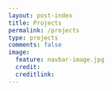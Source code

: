 ```yaml
---
layout: post-index
title: Projects
permalink: /projects
type: projects
comments: false
image:
  feature: navbar-image.jpg
  credit:
  creditlink:
---
```


